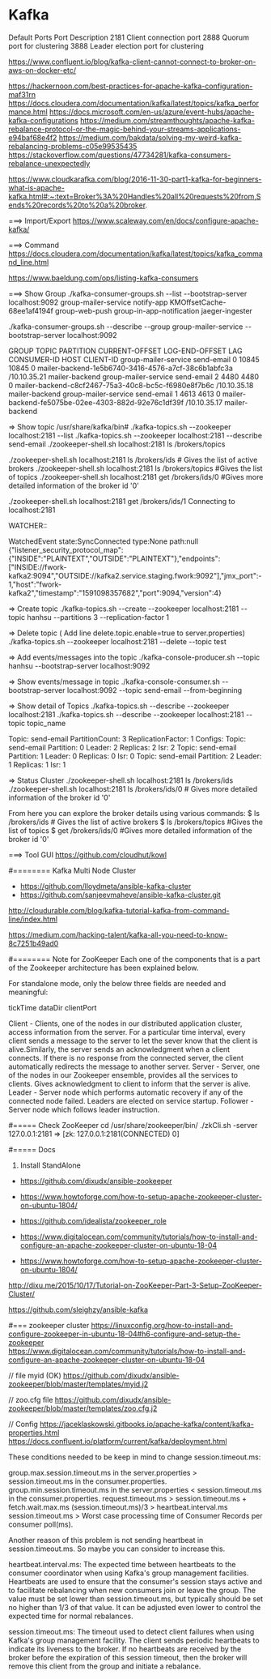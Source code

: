 Kafka
==================================

Default Ports
Port    Description
2181    Client connection port
2888    Quorum port for clustering
3888    Leader election port for clustering


https://www.confluent.io/blog/kafka-client-cannot-connect-to-broker-on-aws-on-docker-etc/


https://hackernoon.com/best-practices-for-apache-kafka-configuration-maf31rn
https://docs.cloudera.com/documentation/kafka/latest/topics/kafka_performance.html
https://docs.microsoft.com/en-us/azure/event-hubs/apache-kafka-configurations
https://medium.com/streamthoughts/apache-kafka-rebalance-protocol-or-the-magic-behind-your-streams-applications-e94baf68e4f2
https://medium.com/bakdata/solving-my-weird-kafka-rebalancing-problems-c05e99535435
https://stackoverflow.com/questions/47734281/kafka-consumers-rebalance-unexpectedly

https://www.cloudkarafka.com/blog/2016-11-30-part1-kafka-for-beginners-what-is-apache-kafka.html#:~:text=Broker%3A%20Handles%20all%20requests%20from,Sends%20records%20to%20a%20broker.

===> Import/Export
https://www.scaleway.com/en/docs/configure-apache-kafka/


===> Command
  https://docs.cloudera.com/documentation/kafka/latest/topics/kafka_command_line.html

https://www.baeldung.com/ops/listing-kafka-consumers

===> Show Group
./kafka-consumer-groups.sh  --list --bootstrap-server localhost:9092
group-mailer-service
notify-app
KMOffsetCache-68ee1af4194f
group-web-push
group-in-app-notification
jaeger-ingester

./kafka-consumer-groups.sh --describe --group group-mailer-service --bootstrap-server localhost:9092 

GROUP                TOPIC           PARTITION  CURRENT-OFFSET  LOG-END-OFFSET  LAG             CONSUMER-ID                                         HOST            CLIENT-ID
group-mailer-service send-email      0          10845           10845           0               mailer-backend-1e5b6740-3416-4576-a7cf-38c6b1abfc3a /10.10.35.21    mailer-backend
group-mailer-service send-email      2          4480            4480            0               mailer-backend-c8cf2467-75a3-40c8-bc5c-f6980e8f7b6c /10.10.35.18    mailer-backend
group-mailer-service send-email      1          4613            4613            0               mailer-backend-fe5075be-02ee-4303-882d-92e76c1df39f /10.10.35.17    mailer-backend


=> Show topic
  /usr/share/kafka/bin#
  ./kafka-topics.sh --zookeeper localhost:2181 --list
  ./kafka-topics.sh --zookeeper localhost:2181 --describe send-email
  ./zookeeper-shell.sh localhost:2181 ls /brokers/topics

  ./zookeeper-shell.sh localhost:2181 ls /brokers/ids # Gives the list of active brokers
  ./zookeeper-shell.sh localhost:2181 ls /brokers/topics #Gives the list of topics
  ./zookeeper-shell.sh localhost:2181 get /brokers/ids/0 #Gives more detailed information of the broker id '0'

  ./zookeeper-shell.sh localhost:2181 get /brokers/ids/1
Connecting to localhost:2181

WATCHER::

WatchedEvent state:SyncConnected type:None path:null
{"listener_security_protocol_map":{"INSIDE":"PLAINTEXT","OUTSIDE":"PLAINTEXT"},"endpoints":["INSIDE://fwork-kafka2:9094","OUTSIDE://kafka2.service.staging.fwork:9092"],"jmx_port":-1,"host":"fwork-kafka2","timestamp":"1591098357682","port":9094,"version":4}


=> Create topic
  ./kafka-topics.sh --create --zookeeper localhost:2181 --topic hanhsu --partitions 3 --replication-factor 1

=> Delete topic ( Add line delete.topic.enable=true to server.properties)
  ./kafka-topics.sh --zookeeper localhost:2181 --delete --topic test

=> Add events/messages into the topic
  ./kafka-console-producer.sh --topic hanhsu --bootstrap-server localhost:9092

=> Show events/message in topic
  ./kafka-console-consumer.sh --bootstrap-server localhost:9092 --topic send-email --from-beginning

=> Show detail of Topics
  ./kafka-topics.sh --describe --zookeeper localhost:2181
  ./kafka-topics.sh --describe --zookeeper localhost:2181 --topic topic_name

Topic: send-email       PartitionCount: 3       ReplicationFactor: 1    Configs: 
        Topic: send-email       Partition: 0    Leader: 2       Replicas: 2     Isr: 2
        Topic: send-email       Partition: 1    Leader: 0       Replicas: 0     Isr: 0
        Topic: send-email       Partition: 2    Leader: 1       Replicas: 1     Isr: 1

=> Status Cluster
  ./zookeeper-shell.sh localhost:2181 ls /brokers/ids
  ./zookeeper-shell.sh localhost:2181 ls /brokers/ids/0  # Gives more detailed information of the broker id '0'

From here you can explore the broker details using various commands:
$  ls /brokers/ids # Gives the list of active brokers
$  ls /brokers/topics #Gives the list of topics
$  get /brokers/ids/0 #Gives more detailed information of the broker id '0'


===> Tool GUI
  https://github.com/cloudhut/kowl





#======== Kafka Multi Node Cluster
  + https://github.com/lloydmeta/ansible-kafka-cluster
  + https://github.com/sanjeevmaheve/ansible-kafka-cluster.git



http://cloudurable.com/blog/kafka-tutorial-kafka-from-command-line/index.html



https://medium.com/hacking-talent/kafka-all-you-need-to-know-8c7251b49ad0


#======== Note for ZooKeeper
Each one of the components that is a part of the Zookeeper architecture has been explained below.

For standalone mode, only the below three fields are needed and meaningful:

tickTime
dataDir
clientPort


Client - Clients, one of the nodes in our distributed application cluster, access information from the server. For a particular time interval, every client sends a message to the server to let the sever know that the client is alive.Similarly, the server sends an acknowledgment when a client connects. If there is no response from the connected server, the client automatically redirects the message to another server.
Server - Server, one of the nodes in our Zookeeper ensemble, provides all the services to clients. Gives acknowledgment to client to inform that the server is alive.
Leader - Server node which performs automatic recovery if any of the connected node failed. Leaders are elected on service startup.
Follower - Server node which follows leader instruction.

#===== Check ZooKeeper
cd /usr/share/zookeeper/bin/
./zkCli.sh -server 127.0.0.1:2181
  => [zk: 127.0.0.1:2181(CONNECTED) 0]


#===== Docs
1. Install StandAlone
  + https://github.com/dixudx/ansible-zookeeper
  + https://www.howtoforge.com/how-to-setup-apache-zookeeper-cluster-on-ubuntu-1804/  
  + https://github.com/idealista/zookeeper_role


  + https://www.digitalocean.com/community/tutorials/how-to-install-and-configure-an-apache-zookeeper-cluster-on-ubuntu-18-04
  + https://www.howtoforge.com/how-to-setup-apache-zookeeper-cluster-on-ubuntu-1804/  


  http://dixu.me/2015/10/17/Tutorial-on-ZooKeeper-Part-3-Setup-ZooKeeper-Cluster/

  https://github.com/sleighzy/ansible-kafka


#=== zookeeper cluster
https://linuxconfig.org/how-to-install-and-configure-zookeeper-in-ubuntu-18-04#h6-configure-and-setup-the-zookeeper  
https://www.digitalocean.com/community/tutorials/how-to-install-and-configure-an-apache-zookeeper-cluster-on-ubuntu-18-04

// file myid (OK)
https://github.com/dixudx/ansible-zookeeper/blob/master/templates/myid.j2

// zoo.cfg file
https://github.com/dixudx/ansible-zookeeper/blob/master/templates/zoo.cfg.j2



// Config
https://jaceklaskowski.gitbooks.io/apache-kafka/content/kafka-properties.html
https://docs.confluent.io/platform/current/kafka/deployment.html

These conditions needed to be keep in mind to change session.timeout.ms:

group.max.session.timeout.ms in the server.properties > session.timeout.ms in the consumer.properties.
group.min.session.timeout.ms in the server.properties < session.timeout.ms in the consumer.properties.
request.timeout.ms > session.timeout.ms + fetch.wait.max.ms
(session.timeout.ms)/3 > heartbeat.interval.ms
session.timeout.ms > Worst case processing time of Consumer Records per consumer poll(ms).


Another reason of this problem is not sending heartbeat in session.timeout.ms. So maybe you can consider to increase this.

heartbeat.interval.ms: The expected time between heartbeats to the consumer coordinator when using Kafka's group management facilities. Heartbeats are used to ensure that the consumer's session stays active and to facilitate rebalancing when new consumers join or leave the group. The value must be set lower than session.timeout.ms, but typically should be set no higher than 1/3 of that value. It can be adjusted even lower to control the expected time for normal rebalances.

session.timeout.ms: The timeout used to detect client failures when using Kafka's group management facility. The client sends periodic heartbeats to indicate its liveness to the broker. If no heartbeats are received by the broker before the expiration of this session timeout, then the broker will remove this client from the group and initiate a rebalance.